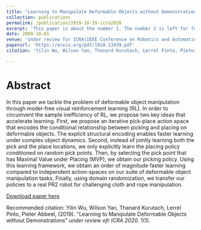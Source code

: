 ```yaml
---
title: "Learning to Manipulate Deformable Objects without Demonstrations"
collection: publications
permalink: /publication/2019-10-29-icra2020
excerpt: 'This paper is about the number 1. The number 2 is left for future work.'
date: 2009-10-01
venue: 'under review for ICRA(IEEE Conference on Robotics and Automation) 2020'
paperurl: 'https://arxiv.org/pdf/1910.13439.pdf'
citation: 'Yilin Wu, Wilson Yan, Thanard Kurutach, Lerrel Pinto, Pieter Abbeel, (2019). "Learning to Manipulate Deformable Objects without Demonstrations" <i>under review ofr ICRA 2020</i>. 1(1).'

---
```

# Abstract

In this paper we tackle the problem of deformable
object manipulation through model-free visual reinforcement
learning (RL). In order to circumvent the sample inefficiency
of RL, we propose two key ideas that accelerate learning. First,
we propose an iterative pick-place action space that encodes
the conditional relationship between picking and placing on
deformable objects. The explicit structural encoding enables
faster learning under complex object dynamics. Second, instead
of jointly learning both the pick and the place locations, we only
explicitly learn the placing policy conditioned on random pick
points. Then, by selecting the pick point that has Maximal Value
under Placing (MVP), we obtain our picking policy. Using this
learning framework, we obtain an order of magnitude faster
learning compared to independent action-spaces on our suite
of deformable object manipulation tasks. Finally, using domain
randomization, we transfer our policies to a real PR2 robot for
challenging cloth and rope manipulation.

[Download paper here](https://arxiv.org/pdf/1910.13439.pdf)

Recommended citation: Yilin Wu, Wilson Yan, Thanard Kurutach, Lerrel Pinto, Pieter Abbeel, (2019). "Learning to Manipulate Deformable Objects without Demonstrations" <i>under review ofr ICRA 2020</i>. 1(1).
